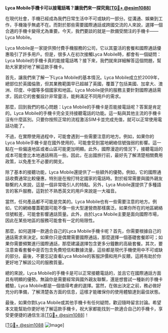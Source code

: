 **Lyca Mobile手機卡可以接電話嗎？讓我們來一探究竟[[TG💪+ @esim1088](https://t.me/s/esim1088)]**

在現代社會，手機已經成為我們日常生活中不可或缺的一部分。從溝通、娛樂到工作，手機幾乎無處不在。而對於那些需要國際通話或跨國交流的人來說，選擇一個合適的手機卡變得尤為重要。今天，我們要談的就是一款備受關注的手機卡——Lyca Mobile。

Lyca Mobile是一家提供預付費手機服務的公司，它以其靈活的套餐和國際通話優惠吸引了許多用戶。但是，很多人在初次接觸Lyca Mobile時，都會有一個疑問：Lyca Mobile的手機卡真的能接電話嗎？接下來，我們就來詳細解答這個問題，幫助大家更好地了解這款手機卡。

首先，讓我們來了解一下Lyca Mobile的基本情況。Lyca Mobile成立於2009年，總部位於英國倫敦，但其業務範圍早已超越了英國，覆蓋了包括美國、加拿大、澳洲、印度、中國等多個國家和地區。Lyca Mobile提供的服務主要針對國際通話需求，因此它的套餐設計非常靈活，能夠滿足不同用戶的需求。

那麼，回到我們的核心問題：Lyca Mobile的手機卡是否能接電話呢？答案是肯定的。Lyca Mobile的手機卡完全支持接聽電話的功能。這一點與其他主流的手機卡沒有什麼區別。只要你按照正常的流程激活SIM卡並完成充值，就可以正常使用電話功能了。

不過，在實際使用過程中，可能會遇到一些需要注意的地方。例如，如果你的Lyca Mobile手機卡是在國外使用的，可能會受到當地網絡信號強弱的影響。這一點在一些偏遠地區或者山區可能更加明顯。此外，國際漫遊的情況下，接聽電話的成本可能會比本地通話稍高一些。因此，在出國旅行前，最好先了解清楚相關費用政策，以免產生不必要的開支。

除了基本的接聽功能，Lyca Mobile還提供了一些額外的優勢。例如，它的國際通話收費通常比較優惠，特別是在撥打特定國家的電話時。對於經常需要與國外親友聯繫的人來說，這是一個非常吸引人的特點。另外，Lyca Mobile還提供了多種語言的客戶服務，這對於不熟悉英文的用戶來說是一大福音。

當然，任何產品都不可能是完美的。Lyca Mobile也有一些需要注意的地方。例如，它的網絡覆蓋範圍可能不像一些大型運營商那樣廣泛。如果你所在的地區網絡信號較差，可能會影響通話質量。此外，由於Lyca Mobile主要是面向國際市場，因此在某些地區的服務可能會有一定的局限性。

那麼，如何選擇一款適合自己的Lyca Mobile手機卡呢？首先，你需要根據自己的通話需求來決定。如果你只是偶爾需要國際通話，那麼選擇一個基礎套餐即可；如果你需要頻繁進行國際通話，那麼建議選擇包含更多分鐘數的高級套餐。其次，要注意查看套餐中是否包含免費短信和數據流量，這些都是現代手機使用中不可或缺的部分。最後，不要忘記查看Lyca Mobile的客服評價和用戶反饋，這將有助於你更好地了解該公司的服務質量。

總的來說，Lyca Mobile的手機卡是可以正常接聽電話的，並且它在國際通話方面具有明顯的優勢。無論你是需要經常與國外親友聯繫，還是想嘗試一種新的手機卡體驗，Lyca Mobile都是一個值得考慮的選擇。當然，在做出決定之前，務必做好充分的準備，了解清楚各方面的信息，這樣才能確保你的使用體驗達到最佳狀態。

最後，如果你對Lyca Mobile或其他手機卡有任何疑問，歡迎隨時留言討論。希望本文能幫助你更好地了解這款手機卡，祝大家都能找到一款適合自己的手機卡，享受更便捷的通信生活[[TG💪+ @esim1088](https://t.me/s/esim1088)]！

[[TG💪+ @esim1088](https://t.me/s/esim1088) ![Image](https://i.postimg.cc/4NQfJmqS/Snipaste-2025-05-13-00-14-12.png)]